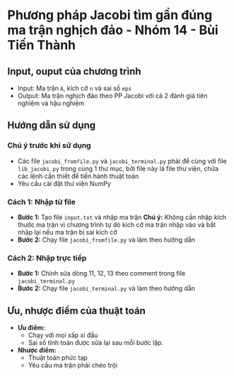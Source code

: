 # Phương pháp Jacobi tìm gần đúng ma trận nghịch đảo - Nhóm 14 - Bùi Tiến Thành
## Input, ouput của chương trình
- Input: Ma trận `A`, kích cỡ `n` và sai số `eps`
- Output: Ma trận nghịch đảo theo PP Jacobi với cả 2 đánh giá tiên nghiệm và hậu nghiệm
## Hướng dẫn sử dụng
### Chú ý trước khi sử dụng
* Các file `jacobi_fromfile.py` và `jacobi_terminal.py` phải để cùng với file `lib_jacobi.py` trong cùng 1 thư mục, bởi file này là file thư viện, chứa các lệnh cần thiết để tiến hành thuật toán
* Yêu cầu cài đặt thư viện NumPy

### Cách 1: Nhập từ file
- **Bước 1:** Tạo file `input.txt` và nhập ma trận
**Chú ý:** Không cần nhập kích thước ma trận vì chương trình tự dò kích cỡ ma trận nhập vào và bắt nhập lại nếu ma trận bị sai kích cỡ
- **Bước 2:** Chạy file `jacobi_fromfile.py` và làm theo hướng dẫn

### Cách 2: Nhập trực tiếp
- **Bước 1:** Chỉnh sửa dòng 11, 12, 13 theo comment trong file `jacobi_terminal.py`
- **Bước 2:** Chạy file `jacobi_terminal.py` và làm theo hướng dẫn


## Ưu, nhược điểm của thuật toán
- **Ưu điểm:** 
    - Chạy với mọi xấp xỉ đầu
    - Sai số tính toán được sửa lại sau mỗi bước lặp.
- **Nhược điểm:**
    - Thuật toán phức tạp
    - Yêu cầu ma trận phải chéo trội

